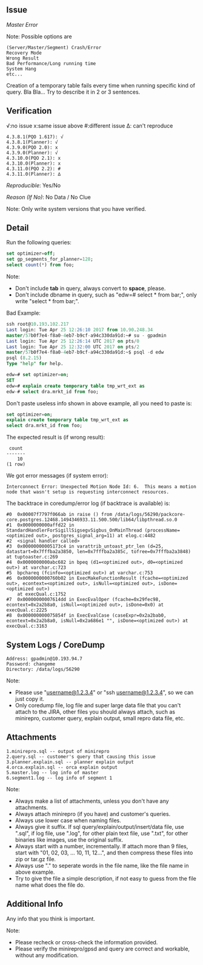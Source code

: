 ## Issue
*Master Error*

Note: Possible options are
```
(Server/Master/Segment) Crash/Error
Recovery Mode
Wrong Result
Bad Performance/Long running time
System Hang
etc...
```

Creation of a temporary table fails every time when running specific kind of query. Bla Bla... Try to describe it in 2 or 3 sentences.

## Verification
√:no issue x:same issue above #:different issue ∆: can't reproduce
```
4.3.8.1(PQO 1.617): √
4.3.8.1(Planner): √
4.3.9.0(PQO 2.0): x
4.3.9.0(Planner): √
4.3.10.0(PQO 2.1): x
4.3.10.0(Planner): x
4.3.11.0(PQO 2.2): #
4.3.11.0(Planner): ∆
```
*Reproducible*: Yes/No

*Reason (If No)*: No Data / No Clue

Note: Only write system versions that you have verified.

## Detail
Run the following queries:
```sql
set optimizer=off;
set gp_segments_for_planner=128;
select count(*) from foo;
```
Note: 
* Don't include **tab** in query, always convert to **space**, please.
* Don't include dbname in query, such as "edw=# select * from bar;", only write "select * from bar;".

Bad Example:
```sql
ssh root@10.193.102.217
Last login: Tue Apr 25 12:26:10 2017 from 10.90.248.34
master/57b0f7e4-f8a0-4eb7-b9cf-a94c330da91d:~# su - gpadmin
Last login: Tue Apr 25 12:26:14 UTC 2017 on pts/0
Last login: Tue Apr 25 12:32:00 UTC 2017 on pts/2
master/57b0f7e4-f8a0-4eb7-b9cf-a94c330da91d:~$ psql -d edw
psql (8.2.15)
Type "help" for help.

edw=# set optimizer=on;
SET
edw=# explain create temporary table tmp_wrt_ext as
edw-# select dra.mrkt_id from foo;
```
Don't paste useless info shown in above example, all you need to paste is:
```sql
set optimizer=on;
explain create temporary table tmp_wrt_ext as
select dra.mrkt_id from foo;
```

The expected result is (if wrong result):
```
 count
-------
    10
(1 row)
```
We got error messages (if system error):
```
Interconnect Error: Unexpected Motion Node Id: 6.  This means a motion node that wasn't setup is requesting interconnect resources.
```
The backtrace in coredump/error log (if backtrace is available) is:
```
#0  0x00007f7797f066ab in raise () from /data/logs/56290/packcore-core.postgres.12468.1494346933.11.500.500/lib64/libpthread.so.0
#1  0x0000000000affd22 in StandardHandlerForSigillSigsegvSigbus_OnMainThread (processName=<optimized out>, postgres_signal_arg=11) at elog.c:4482
#2  <signal handler called>
#3  0x00000000005173c4 in varattrib_untoast_ptr_len (d=25, datastart=0x7fffba2a3850, len=0x7fffba2a385c, tofree=0x7fffba2a3848) at tuptoaster.c:269
#4  0x0000000000abc682 in bpeq (d1=<optimized out>, d0=<optimized out>) at varchar.c:723
#5  bpchareq (fcinfo=<optimized out>) at varchar.c:753
#6  0x0000000000760b02 in ExecMakeFunctionResult (fcache=<optimized out>, econtext=<optimized out>, isNull=<optimized out>, isDone=<optimized out>)
    at execQual.c:1752
#7  0x00000000007614dd in ExecEvalOper (fcache=0x29fec98, econtext=0x2a2b8a0, isNull=<optimized out>, isDone=0x0) at execQual.c:2225
#8  0x000000000075854f in ExecEvalCase (caseExpr=0x2a2bab0, econtext=0x2a2b8a0, isNull=0x2a686e1 "", isDone=<optimized out>) at execQual.c:3163
```

## System Logs / CoreDump
```
Address: gpadmin@10.193.94.7
Password: changeme
Directory: /data/logs/56290
```
Note: 
* Please use "username@1.2.3.4" or "ssh username@1.2.3.4", so we can just copy it.
* Only coredump file, log file and super large data file that you can't attach to the JIRA, other files you should always attach, such as minirepro, customer query, explain output, small repro data file, etc.

## Attachments
```
1.minirepro.sql -- output of minirepro
2.query.sql -- customer's query that causing this issue
3.planner.explain.sql -- planner explain output
4.orca.explain.sql -- orca explain output
5.master.log -- log info of master
6.segment1.log -- log info of segment 1
```
Note:
* Always make a list of attachments, unless you don't have any attachments.
* Always attach minirepro (if you have) and customer's queries.
* Always use lower case when naming files.
* Always give it suffix. If sql query/explain/output/insert/data file, use ".sql", if log file, use ".log", for other plain text file, use ".txt", for other binaries like images, use the original suffix.
* Always start with a number, incrementally. If attach more than 9 files, start with "01, 02, 03, ... 10, 11, 12...", and then compress these files into zip or tar.gz file.
* Always use "." to seperate words in the file name, like the file name in above example.
* Try to give the file a simple description, if not easy to guess from the file name what does the file do.

## Additional Info
Any info that you think is important.

Note:
* Please recheck or cross-check the information provided.
* Please verify the minirepro/gpsd and query are correct and workable, without any modification.
